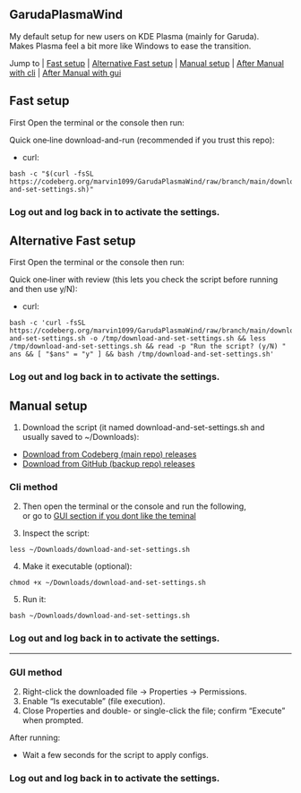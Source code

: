 ## GarudaPlasmaWind

My default setup for new users on KDE Plasma (mainly for Garuda).  
Makes Plasma feel a bit more like Windows to ease the transition.

Jump to | [Fast setup](#fast-setup) | [Alternative Fast setup](#alternative-fast-setup) | [Manual setup](#manual-setup) | [After Manual with cli](#cli-method) | [After Manual with gui](#gui-method)
## Fast setup
First Open the terminal or the console then run:
 
Quick one‑line download-and-run (recommended if you trust this repo):
- curl:
```
bash -c "$(curl -fsSL https://codeberg.org/marvin1099/GarudaPlasmaWind/raw/branch/main/download-and-set-settings.sh)"
```

### Log out and log back in to activate the settings.

## Alternative Fast setup

First Open the terminal or the console then run:  

Quick one‑liner with review (this lets you check the script before running and then use y/N):
- curl:
```
bash -c 'curl -fsSL https://codeberg.org/marvin1099/GarudaPlasmaWind/raw/branch/main/download-and-set-settings.sh -o /tmp/download-and-set-settings.sh && less /tmp/download-and-set-settings.sh && read -p "Run the script? (y/N) " ans && [ "$ans" = "y" ] && bash /tmp/download-and-set-settings.sh'
```

### Log out and log back in to activate the settings.

## Manual setup
1. Download the script (it named download-and-set-settings.sh and usually saved to ~/Downloads):
- [Download from Codeberg (main repo) releases](https://codeberg.org/marvin1099/GarudaPlasmaWind/releases)
- [Download from GitHub (backup repo) releases](https://github.com/marvin1099/GarudaPlasmaWind/releases)

### Cli method
2. Then open the terminal or the console and run the following,  
   or go to [GUI section if you dont like the teminal](#gui-method)

3. Inspect the script:
```
less ~/Downloads/download-and-set-settings.sh
```
4. Make it executable (optional):
```
chmod +x ~/Downloads/download-and-set-settings.sh
```
5. Run it:
```
bash ~/Downloads/download-and-set-settings.sh
```

### Log out and log back in to activate the settings.
---
### GUI method
2. Right-click the downloaded file → Properties → Permissions.
3. Enable “Is executable” (file execution).
4. Close Properties and double- or single-click the file; confirm “Execute” when prompted.

After running:
- Wait a few seconds for the script to apply configs.

### Log out and log back in to activate the settings.